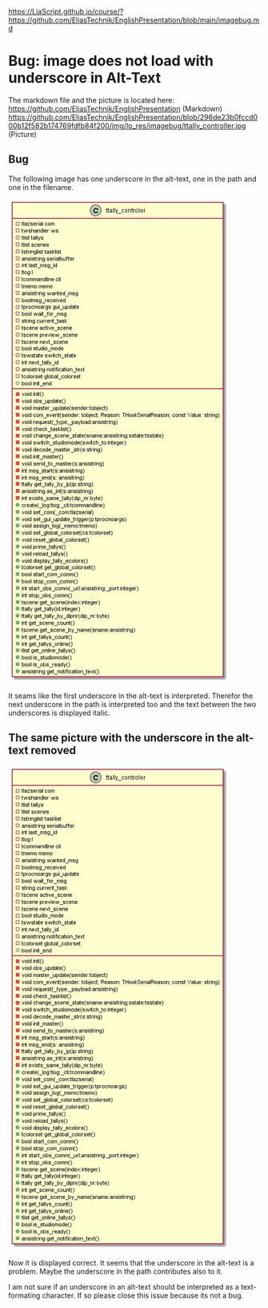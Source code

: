<https://LiaScript.github.io/course/?https://github.com/EliasTechnik/EnglishPresentation/blob/main/imagebug.md>

# Bug: image does not load with underscore in Alt-Text

The markdown file and the picture is located here:
<https://github.com/EliasTechnik/EnglishPresentation> (Markdown)
<https://github.com/EliasTechnik/EnglishPresentation/blob/296de23b0fccd000b12f582b174769fdfb84f200/img/lo_res/imagebug/ttally_controller.jpg> (Picture)

## Bug

The following image has one underscore in the alt-text, one in the path and one in the filename.

![ttally_controler class](img/lo_res/imagebug/ttally_controller.jpg)

It seams like the first underscore in the alt-text is interpreted. Therefor the next underscore in the path is interpreted too and the text between the two underscores is displayed italic.  

## The same picture with the underscore in the alt-text removed

![ttally controler class](img/lo_res/imagebug/ttally_controller.jpg)

Now it is displayed correct. It seems that the underscore in the alt-text is a problem. Maybe the underscore in the path contributes also to it.

I am not sure if an underscore in an alt-text should be interpreted as a text-formating character. If so please close this issue because its not a bug.

